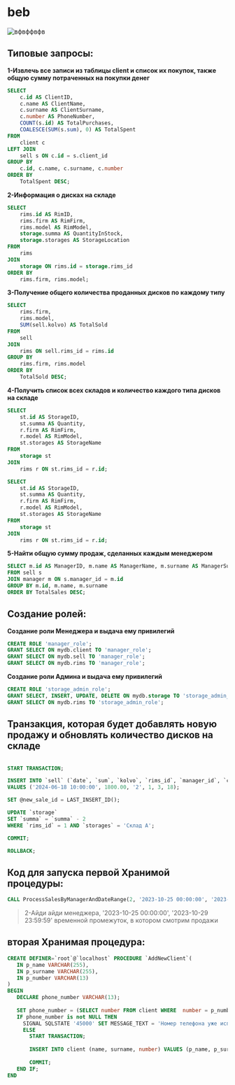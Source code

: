 # beb
![вфвффвфв](https://github.com/iceboyonda/Course_work/assets/120388523/43fd7eac-ef16-40c8-935c-30ad0f4355fa)
## Типовые запросы:
**1-Извлечь все записи из таблицы client и список их покупок, также общую сумму потраченных на покупки денег**
``` sql 
SELECT 
    c.id AS ClientID,
    c.name AS ClientName,
    c.surname AS ClientSurname,
    c.number AS PhoneNumber,
    COUNT(s.id) AS TotalPurchases,
    COALESCE(SUM(s.sum), 0) AS TotalSpent
FROM 
    client c
LEFT JOIN 
    sell s ON c.id = s.client_id
GROUP BY 
    c.id, c.name, c.surname, c.number
ORDER BY 
    TotalSpent DESC;
```
**2-Информация о дисках на складе**
``` sql 
SELECT 
    rims.id AS RimID,
    rims.firm AS RimFirm,
    rims.model AS RimModel,
    storage.summa AS QuantityInStock,
    storage.storages AS StorageLocation
FROM 
    rims
JOIN 
    storage ON rims.id = storage.rims_id
ORDER BY 
    rims.firm, rims.model;

``` 
**3-Получение общего количества проданных дисков по каждому типу**
``` sql 
SELECT 
    rims.firm,
    rims.model,
    SUM(sell.kolvo) AS TotalSold
FROM 
    sell
JOIN 
    rims ON sell.rims_id = rims.id
GROUP BY 
    rims.firm, rims.model
ORDER BY 
    TotalSold DESC;
``` 
**4-Получить список всех складов и количество каждого типа дисков на складе**
``` sql 
SELECT 
    st.id AS StorageID, 
    st.summa AS Quantity, 
    r.firm AS RimFirm, 
    r.model AS RimModel, 
    st.storages AS StorageName
FROM 
    storage st
JOIN 
    rims r ON st.rims_id = r.id;

SELECT 
    st.id AS StorageID, 
    st.summa AS Quantity, 
    r.firm AS RimFirm, 
    r.model AS RimModel, 
    st.storages AS StorageName
FROM 
    storage st
JOIN 
    rims r ON st.rims_id = r.id;
``` 
**5-Найти общую сумму продаж, сделанных каждым менеджером**
``` sql 
SELECT m.id AS ManagerID, m.name AS ManagerName, m.surname AS ManagerSurname, SUM(s.sum) AS TotalSales
FROM sell s
JOIN manager m ON s.manager_id = m.id
GROUP BY m.id, m.name, m.surname
ORDER BY TotalSales DESC;
``` 
## Создание ролей:
**Создание роли Менеджера и выдача ему привилегий**
``` sql 
CREATE ROLE 'manager_role';
GRANT SELECT ON mydb.client TO 'manager_role';
GRANT SELECT ON mydb.sell TO 'manager_role';
GRANT SELECT ON mydb.rims TO 'manager_role';
``` 
**Создание роли Админа и выдача ему привилегий**
``` sql 
CREATE ROLE 'storage_admin_role';
GRANT SELECT, INSERT, UPDATE, DELETE ON mydb.storage TO 'storage_admin_role';
GRANT SELECT ON mydb.rims TO 'storage_admin_role';
``` 
## Транзакция, которая будет добавлять новую продажу и обновлять количество дисков на складе 
``` sql 

START TRANSACTION;

INSERT INTO `sell` (`date`, `sum`, `kolvo`, `rims_id`, `manager_id`, `client_id`)
VALUES ('2024-06-18 10:00:00', 1800.00, '2', 1, 3, 18);

SET @new_sale_id = LAST_INSERT_ID();

UPDATE `storage`
SET `summa` = `summa` - 2
WHERE `rims_id` = 1 AND `storages` = 'Склад A';

COMMIT;

ROLLBACK;
``` 
## Код для запуска первой Хранимой процедуры:
``` sql 
CALL ProcessSalesByManagerAndDateRange(2, '2023-10-25 00:00:00', '2023-10-29 23:59:59');
``` 
> 2-Айди айди менеджера, '2023-10-25 00:00:00', '2023-10-29 23:59:59' временной промежуток, в котором смотрим продажи
 ## вторая Хранимая процедура:
 ``` sql 
CREATE DEFINER=`root`@`localhost` PROCEDURE `AddNewClient`(
    IN p_name VARCHAR(255),
    IN p_surname VARCHAR(255),
    IN p_number VARCHAR(13)
)
BEGIN
	DECLARE phone_number VARCHAR(13);
    
    SET phone_number = (SELECT number FROM client WHERE  number = p_number);
    IF phone_number is not NULL THEN 
      SIGNAL SQLSTATE '45000' SET MESSAGE_TEXT = 'Номер телефона уже используется';
      ELSE 
        START TRANSACTION;
        
        INSERT INTO client (name, surname, number) VALUES (p_name, p_surname, p_number);
        
        COMMIT;
    END IF;
END
``` 

